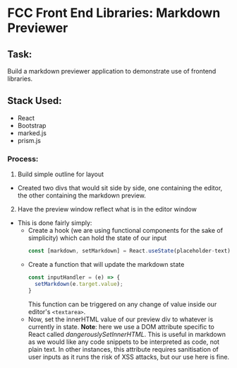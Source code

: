# FCC Front End Libraries: Markdown Previewer

## Task:
Build a markdown previewer application to demonstrate use of frontend libraries.

## Stack Used:
- React
- Bootstrap
- marked.js
- prism.js

### Process:
1. Build simple outline for layout
  - Created two divs that would sit side by side, one containing the editor, the other containing the markdown preview.
2. Have the preview window reflect what is in the editor window
  - This is done fairly simply:
    - Create a hook (we are using functional components for the sake of simplicity) which can hold the state of our input 
      ```js
      const [markdown, setMarkdown] = React.useState(placeholder-text)
      ```
    - Create a function that will update the markdown state
      ```js
      const inputHandler = (e) => {
        setMarkdown(e.target.value);
      }
      ```
      This function can be triggered on any change of value inside our editor's `<textarea>`.
    - Now, set the innerHTML value of our preview div to whatever is currently in state.
    **Note**: here we use a DOM attribute specific to React called _dangerouslySetInnerHTML_. This is useful in markdown as we would like any code snippets to be interpreted as code, not plain text.
    In other instances, this attribute requires sanitisation of user inputs as it runs the risk of XSS attacks, but our use here is fine.
